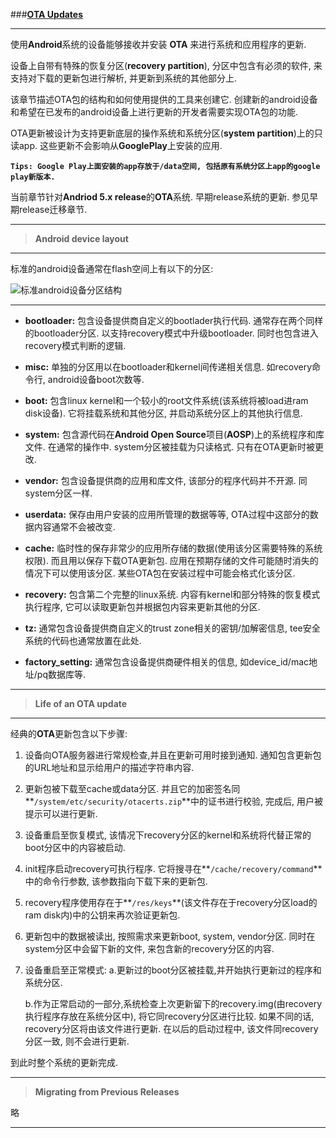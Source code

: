 
###[**OTA Updates**](http://source.android.com/devices/tech/ota/index.html)

-----
使用**Android**系统的设备能够接收并安装 **OTA** 来进行系统和应用程序的更新. 

设备上自带有特殊的恢复分区(**recovery partition**), 分区中包含有必须的软件, 来支持对下载的更新包进行解析, 并更新到系统的其他部分上.

该章节描述OTA包的结构和如何使用提供的工具来创建它. 创建新的android设备和希望在已发布的android设备上进行更新的开发者需要实现OTA包的功能. 

OTA更新被设计为支持更新底层的操作系统和系统分区(**system partition**)上的只读app. 这些更新不会影响从**GooglePlay**上安装的应用.

**`Tips: Google Play上面安装的app存放于/data空间, 包括原有系统分区上app的google play新版本.`**

当前章节针对**Andriod 5.x release**的**OTA**系统. 早期release系统的更新. 参见早期release迁移章节.

-----
> **Android device layout**

-----
标准的android设备通常在flash空间上有以下的分区:

![标准android设备分区结构](https://docs.google.com/drawings/d/19NQ4wnl_FrfLwbyXL7ZV8hy_5GULjcwGYntJf6IyDVI/pub?w=1440&h=1080)

-----

 - **bootloader:**
包含设备提供商自定义的bootlader执行代码. 通常存在两个同样的bootloader分区. 以支持recovery模式中升级bootloader. 同时也包含进入recovery模式判断的逻辑.

 - **misc:**
单独的分区用以在bootloader和kernel间传递相关信息. 如recovery命令行, android设备boot次数等.

 - **boot:**
包含linux kernel和一个较小的root文件系统(该系统将被load进ram disk设备). 它将挂载系统和其他分区, 并启动系统分区上的其他执行信息. 

 - **system:**
包含源代码在**Android Open Source**项目(**AOSP**)上的系统程序和库文件. 在通常的操作中. system分区被挂载为只读格式. 只有在OTA更新时被更改.

 - **vendor:**
包含设备提供商的应用和库文件, 该部分的程序代码并不开源. 同system分区一样.

 - **userdata:**
保存由用户安装的应用所管理的数据等等, OTA过程中这部分的数据内容通常不会被改变.

 - **cache:**
临时性的保存非常少的应用所存储的数据(使用该分区需要特殊的系统权限). 而且用以保存下载OTA更新包. 应用在预期存储的文件可能随时消失的情况下可以使用该分区. 某些OTA包在安装过程中可能会格式化该分区.

 - **recovery:**
包含第二个完整的linux系统. 内容有kernel和部分特殊的恢复模式执行程序, 它可以读取更新包并根据包内容来更新其他的分区.

 - **tz:**
通常包含设备提供商自定义的trust zone相关的密钥/加解密信息, tee安全系统的代码也通常放置在此处.

 - **factory_setting:**
通常包含设备提供商硬件相关的信息, 如device_id/mac地址/pq数据库等.

-----
> **Life of an OTA update**

-----
经典的**OTA**更新包含以下步骤:

 1. 设备向OTA服务器进行常规检查,并且在更新可用时接到通知. 通知包含更新包的URL地址和显示给用户的描述字符串内容.

 2. 更新包被下载至cache或data分区. 并且它的加密签名同**`/system/etc/security/otacerts.zip`**中的证书进行校验, 完成后, 用户被提示可以进行更新.

 3. 设备重启至恢复模式, 该情况下recovery分区的kernel和系统将代替正常的boot分区中的内容被启动.

 4. init程序启动recovery可执行程序. 它将搜寻在**`/cache/recovery/command`**中的命令行参数, 该参数指向下载下来的更新包.

 5. recovery程序使用存在于**`/res/keys`**(该文件存在于recovery分区load的ram disk内)中的公钥来再次验证更新包.

 6. 更新包中的数据被读出, 按照需求来更新boot, system, vendor分区. 同时在system分区中会留下新的文件, 来包含新的recovery分区的内容.

 7. 设备重启至正常模式:
 	a.更新过的boot分区被挂载,并开始执行更新过的程序和系统分区.
 	
 	b.作为正常启动的一部分,系统检查上次更新留下的recovery.img(由recovery执行程序存放在系统分区中), 将它同recovery分区进行比较. 如果不同的话, recovery分区将由该文件进行更新. 在以后的启动过程中, 该文件同recovery分区一致, 则不会进行更新. 
 	
到此时整个系统的更新完成.

-----
> **Migrating from Previous Releases**

略

-----